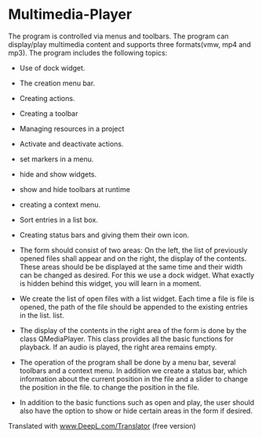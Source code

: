 # Multimedia-Player
The program is controlled via menus and toolbars.
The program can display/play multimedia content and supports three formats(vmw, mp4 and mp3).
The program includes the following topics:
- Use of dock widget.
- The creation menu bar.
- Creating actions.
- Creating a toolbar
- Managing resources in a project
- Activate and deactivate actions.
- set markers in a menu.
- hide and show widgets.
- show and hide toolbars at runtime
- creating a context menu.
- Sort entries in a list box.
- Creating status bars and giving them their own icon.

- The form should consist of two areas: On the left, the list of previously opened files shall appear and on the right, the display of the contents. These areas should be 
be displayed at the same time and their width can be changed as desired. 
For this we use a dock widget. What exactly is hidden behind this widget, you will learn in a moment.
- We create the list of open files with a list widget. Each time a file is 
file is opened, the path of the file should be appended to the existing entries in the list. 
list.
- The display of the contents in the right area of the form is done by the class
QMediaPlayer. This class provides all the basic functions for playback. If an audio is played, the right area remains empty.
- The operation of the program shall be done by a menu bar, several toolbars 
and a context menu. In addition we create a status bar, which 
information about the current position in the file and a slider to change the position in the file. 
to change the position in the file.
- In addition to the basic functions such as open and play, the user should also have the option to show or hide certain areas in the form if desired.

Translated with www.DeepL.com/Translator (free version)

